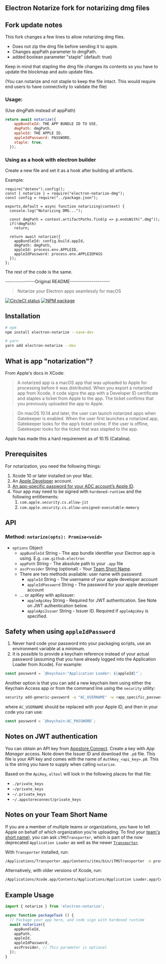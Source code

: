 Electron Notarize fork for notarizing dmg files
-----------

## Fork update notes 

This fork changes a few lines to allow notarizing dmg files.

- Does not zip the dmg file before sending it to apple.
- Changes appPath parameter to dmgPath.
- added boolean parameter "staple" (default: true)

Keep in mind that stapling the dmg file changes its contents
so you have to update the blockmap and auto update files.

(You can notarize and not staple to keep the file intact.
This would require end users to have connectivity to validate the file)

### Usage:


(Use dmgPath instead of appPath)

```javascript
return await notarize({
    appBundleId: THE APP BUNDLE ID TO USE,
    dmgPath: dmgPath,
    appleId: THE APPLE ID,
    appleIdPassword: PASSWORD,
    staple: true,
  });
```

### Using as a hook with electron builder

Create a new file and set it as a hook after building all artifacts.

Example:

```
require("dotenv").config();
const { notarize } = require("electron-notarize-dmg");
const config = require("../package.json");

exports.default = async function notarizing(context) {
  console.log("Notarizing DMG...");

  const dmgPath = context.artifactPaths.find(p => p.endsWith(".dmg"));
  if(!dmgPath)
    return;

  return await notarize({
    appBundleId: config.build.appId,
    dmgPath: dmgPath,
    appleId: process.env.APPLEID,
    appleIdPassword: process.env.APPLEIDPASS
  });
};

```



The rest of the code is the same.

---------------Original README--------------------


> Notarize your Electron apps seamlessly for macOS

[![CircleCI status](https://circleci.com/gh/electron/electron-notarize.svg?style=svg)](https://circleci.com/gh/electron/electron-notarize)
[![NPM package](https://img.shields.io/npm/v/electron-notarize)](https://npm.im/electron-notarize)

## Installation

```bash
# npm
npm install electron-notarize --save-dev

# yarn
yarn add electron-notarize --dev
```

## What is app "notarization"?

From Apple's docs in XCode:

> A notarized app is a macOS app that was uploaded to Apple for processing before it was distributed. When you export a notarized app from Xcode, it code signs the app with a Developer ID certificate and staples a ticket from Apple to the app. The ticket confirms that you previously uploaded the app to Apple.

> On macOS 10.14 and later, the user can launch notarized apps when Gatekeeper is enabled. When the user first launches a notarized app, Gatekeeper looks for the app’s ticket online. If the user is offline, Gatekeeper looks for the ticket that was stapled to the app.

Apple has made this a hard requirement as of 10.15 (Catalina).

## Prerequisites

For notarization, you need the following things:

1. Xcode 10 or later installed on your Mac.
2. An [Apple Developer](https://developer.apple.com/) account.
3. [An app-specific password for your ADC account’s Apple ID](https://support.apple.com/HT204397).
4. Your app may need to be signed with `hardened-runtime` and the following entitlements:
    1. `com.apple.security.cs.allow-jit`
    2. `com.apple.security.cs.allow-unsigned-executable-memory`

## API

### Method: `notarize(opts): Promise<void>`

* `options` Object
  * `appBundleId` String - The app bundle identifier your Electron app is using.  E.g. `com.github.electron`
  * `appPath` String - The absolute path to your `.app` file
  * `ascProvider` String (optional) - Your [Team Short Name](#notes-on-your-team-short-name). 
  * There are two methods available: user name with password:
    * `appleId` String - The username of your apple developer account
    * `appleIdPassword` String - The password for your apple developer account
  * ... or apiKey with apiIssuer:
    * `appleApiKey` String - Required for JWT authentication. See Note on JWT authentication below.
    * `appleApiIssuer` String - Issuer ID. Required if `appleApiKey` is specified.

## Safety when using `appleIdPassword`

1. Never hard code your password into your packaging scripts, use an environment
variable at a minimum.
2. It is possible to provide a keychain reference instead of your actual password (assuming that you have already logged into
the Application Loader from Xcode).  For example:

```javascript
const password = `@keychain:"Application Loader: ${appleId}"`;
```

Another option is that you can add a new keychain item using either the Keychain Access app or from the command line using the `security` utility:

```bash
security add-generic-password -a "AC_USERNAME" -w <app_specific_password> -s "AC_PASSWORD"
```
where `AC_USERNAME` should be replaced with your Apple ID, and then in your code you can use:

```javascript
const password = `@keychain:AC_PASSWORD`;
```

## Notes on JWT authentication

You can obtain an API key from [Appstore Connect](https://appstoreconnect.apple.com/access/api). Create a key with _App Manager_ access. Note down the Issuer ID and download the `.p8` file. This file is your API key and comes with the name of `AuthKey_<api_key>.p8`. This is the string you have to supply when calling `notarize`.

Based on the `ApiKey`, `altool` will look in the following places for that file:

* `./private_keys`
* `~/private_keys`
* `~/.private_keys`
* `~/.appstoreconnect/private_keys`

## Notes on your Team Short Name

If you are a member of multiple teams or organizations, you have to tell Apple on behalf of which organization you're uploading. To find your [team's short name](https://forums.developer.apple.com/thread/113798)), you can ask `iTMSTransporter`, which is part of the now deprecated `Application Loader` as well as the newer [`Transporter`](https://apps.apple.com/us/app/transporter/id1450874784?mt=12).

With `Transporter` installed, run:
```sh
/Applications/Transporter.app/Contents/itms/bin/iTMSTransporter -m provider -u APPLE_DEV_ACCOUNT -p APP_PASSWORD
```

Alternatively, with older versions of Xcode, run:
```sh
/Applications/Xcode.app/Contents/Applications/Application Loader.app/Contents/itms/bin/iTMSTransporter -m provider -u APPLE_DEV_ACCOUNT -p APP_PASSWORD
```
## Example Usage

```javascript
import { notarize } from 'electron-notarize';

async function packageTask () {
  // Package your app here, and code sign with hardened runtime
  await notarize({
    appBundleId,
    appPath,
    appleId,
    appleIdPassword,
    ascProvider, // This parameter is optional
  });
}
```
